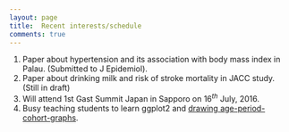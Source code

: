 ```yaml
---
layout: page
title:  Recent interests/schedule
comments: true
---
```

1. Paper about hypertension and its association with body mass index in Palau. (Submitted to J Epidemiol). 
2. Paper about drinking milk and risk of stroke mortality in JACC study. (Still in draft)
3. Will attend 1st Gast Summit Japan in Sapporo on 16$^{th}$ July, 2016.
4. Busy teaching students to learn ggplot2 and [drawing age-period-cohort-graphs](https://github.com/winterwang/Social-Epi).